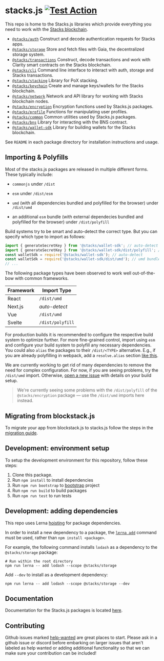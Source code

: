 # stacks.js [![Test Action](https://github.com/hirosystems/stacks.js/actions/workflows/tests.yml/badge.svg?branch=master)](https://github.com/hirosystems/stacks.js/actions/workflows/tests.yml?query=branch%3Amaster)

This repo is home to the Stacks.js libraries which provide everything you need to work with the [Stacks blockchain](https://www.stacks.co/what-is-stacks).

- [`@stacks/auth`](https://github.com/hirosystems/stacks.js/tree/master/packages/auth) Construct and decode authentication requests for Stacks apps.
- [`@stacks/storage`](https://github.com/hirosystems/stacks.js/tree/master/packages/storage) Store and fetch files with Gaia, the decentralized storage system.
- [`@stacks/transactions`](https://github.com/hirosystems/stacks.js/tree/master/packages/transactions) Construct, decode transactions and work with Clarity smart contracts on the Stacks blockchain.
- [`@stacks/cli`](https://github.com/hirosystems/stacks.js/tree/master/packages/cli) Command line interface to interact with auth, storage and Stacks transactions.
- [`@stacks/stacking`](https://github.com/hirosystems/stacks.js/tree/master/packages/stacking) Library for PoX stacking.
- [`@stacks/keychain`](https://github.com/hirosystems/stacks.js/tree/master/packages/keychain) Create and manage keys/wallets for the Stacks blockchain.
- [`@stacks/network`](https://github.com/hirosystems/stacks.js/tree/master/packages/network) Network and API library for working with Stacks blockchain nodes.
- [`@stacks/encryption`](https://github.com/hirosystems/stacks.js/tree/master/packages/encryption) Encryption functions used by Stacks.js packages.
- [`@stacks/profile`](https://github.com/hirosystems/stacks.js/tree/master/packages/profile) Functions for manipulating user profiles.
- [`@stacks/common`](https://github.com/hirosystems/stacks.js/tree/master/packages/common) Common utilities used by Stacks.js packages.
- [`@stacks/bns`](https://github.com/hirosystems/stacks.js/tree/master/packages/bns) Library for interacting with the BNS contract.
- [`@stacks/wallet-sdk`](https://github.com/hirosystems/stacks.js/tree/master/packages/wallet-sdk) Library for building wallets for the Stacks blockchain.

See `README` in each package directory for installation instructions and usage.

## Importing & Polyfills

Most of the stacks.js packages are released in multiple different forms.
These typically include:

- `commonjs` under `/dist`
- `esm` under `/dist/esm`
- `umd` (with all dependencies bundled and polyfilled for the browser) under `/dist/umd`

- an additional `esm` bundle (with external dependecies bundled and polyfilled for the browser) under `/dist/polyfill`

Build systems try to be smart and auto-detect the correct type.
But you can specify which type to import as follows:

```js
import { generateSecretKey } from '@stacks/wallet-sdk'; // auto-detect
import { generateSecretKey } from '@stacks/wallet-sdk/dist/polyfill'; // esm bundle
const walletSdk = require('@stacks/wallet-sdk'); // auto-detect
const walletSdk = require('@stacks/wallet-sdk/dist/umd'); // umd bundle
// ...
```

The following package types have been observed to work well out-of-the-bow with common frameworks.

| Framework | Import Type      |
| --------- | ---------------- |
| React     | `/dist/umd`      |
| Next.js   | _auto-detect_    |
| Vue       | `/dist/umd`      |
| Svelte    | `/dist/polyfill` |

For production builds it is recommended to configure the respective build system to optimize further.
For more fine-grained control, import using `esm` and configure your build system to polyfill any necessary dependencies.
You could also `alias` the packages to their `/dist/<TYPE>` alternative.
E.g., if you are already polyfilling in webpack, add a `resolve.alias` section [like this](https://github.com/janniks/stacks-wallet-web/blob/fea34ecfa667518ea9eecdf3b8161aa8e3fad1e3/webpack/webpack.config.base.js#L72-L82).

We are currently working to get rid of many dependencies to remove the need for complex configuration.
For now, if you are seeing problems, try the `/dist/umd` import.
Otherwise, [open a new issue](https://github.com/hirosystems/stacks.js/issues/new/choose) with details on your build setup.

> We're currently seeing some problems with the `/dist/polyfill` of the `@stacks/encryption` package — use the `/dist/umd` imports here instead.

## Migrating from blockstack.js

To migrate your app from blockstack.js to stacks.js follow the steps in the [migration guide](https://github.com/hirosystems/stacks.js/tree/master/.github/MIGRATION_GUIDE.md).

## Development: environment setup

To setup the development environment for this repository, follow these steps:

1. Clone this package.
2. Run `npm install` to install dependencies
3. Run `npm run bootstrap` to [bootstrap](https://github.com/lerna/lerna/tree/main/commands/bootstrap) project
4. Run `npm run build` to build packages
5. Run `npm run test` to run tests

## Development: adding dependencies

This repo uses Lerna [hoisting](https://github.com/lerna/lerna/blob/main/doc/hoist.md) for package dependencies.

In order to install a new dependency to a package, the [`lerna add`](https://github.com/lerna/lerna/tree/main/commands/add) command must be used, rather than `npm install <package>`.

For example, the following command installs `lodash` as a dependency to the `@stacks/storage` package:

```shell
# Run within the root directory
npm run lerna -- add lodash --scope @stacks/storage
```

Add `--dev` to install as a development dependency:

```shell
npm run lerna -- add lodash --scope @stacks/storage --dev
```

## Documentation

Documentation for the Stacks.js packages is located [here](https://stacks-js.vercel.app/).

## Contributing

Github issues marked [help-wanted](https://github.com/hirosystems/stacks.js/labels/help-wanted)
are great places to start. Please ask in a github issue or discord before embarking
on larger issues that aren't labeled as help wanted or adding additional
functionality so that we can make sure your contribution can be included!
